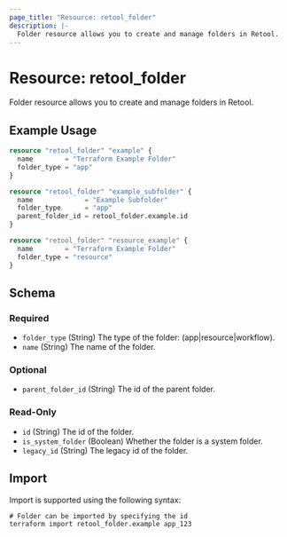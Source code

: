```yaml
---
page_title: "Resource: retool_folder"
description: |-
  Folder resource allows you to create and manage folders in Retool.
---
```


# Resource: retool_folder

Folder resource allows you to create and manage folders in Retool.

## Example Usage

```terraform
resource "retool_folder" "example" {
  name        = "Terraform Example Folder"
  folder_type = "app"
}

resource "retool_folder" "example_subfolder" {
  name             = "Example Subfolder"
  folder_type      = "app"
  parent_folder_id = retool_folder.example.id
}

resource "retool_folder" "resource_example" {
  name        = "Terraform Example Folder"
  folder_type = "resource"
}
```

<!-- schema generated by tfplugindocs -->
## Schema

### Required

- `folder_type` (String) The type of the folder: (app|resource|workflow).
- `name` (String) The name of the folder.

### Optional

- `parent_folder_id` (String) The id of the parent folder.

### Read-Only

- `id` (String) The id of the folder.
- `is_system_folder` (Boolean) Whether the folder is a system folder.
- `legacy_id` (String) The legacy id of the folder.

## Import

Import is supported using the following syntax:

```shell
# Folder can be imported by specifying the id
terraform import retool_folder.example app_123
```
